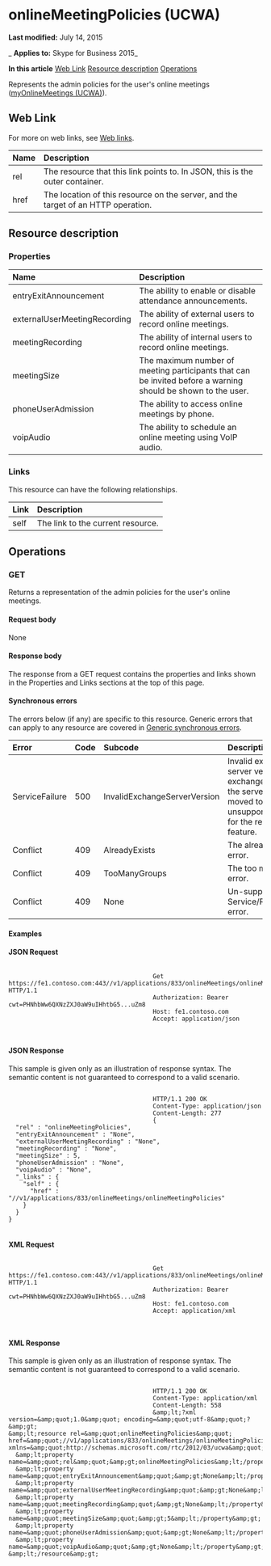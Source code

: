 
# onlineMeetingPolicies (UCWA)

 **Last modified:** July 14, 2015

 _ **Applies to:** Skype for Business 2015_

 **In this article**
[Web Link](#sectionSection0)
[Resource description](#sectionSection1)
[Operations](#sectionSection2)


Represents the admin policies for the user's online meetings ([myOnlineMeetings (UCWA)](myOnlineMeetings_ref.md)). 

## Web Link
<a name="sectionSection0"> </a>

For more on web links, see [Web links](WebLinks.md).



|**Name**|**Description**|
|:-----|:-----|
|rel|The resource that this link points to. In JSON, this is the outer container.|
|href|The location of this resource on the server, and the target of an HTTP operation.|

## Resource description
<a name="sectionSection1"> </a>




### Properties





|**Name**|**Description**|
|:-----|:-----|
|entryExitAnnouncement|The ability to enable or disable attendance announcements.|
|externalUserMeetingRecording|The ability of external users to record online meetings.|
|meetingRecording|The ability of internal users to record online meetings.|
|meetingSize|The maximum number of meeting participants that can be invited before a warning should be shown to the user.|
|phoneUserAdmission|The ability to access online meetings by phone.|
|voipAudio|The ability to schedule an online meeting using VoIP audio.|

### Links

This resource can have the following relationships.



|**Link**|**Description**|
|:-----|:-----|
|self|The link to the current resource.|

## Operations
<a name="sectionSection2"> </a>




### GET

Returns a representation of the admin policies for the user's online meetings.


#### Request body

None


#### Response body

The response from a GET request contains the properties and links shown in the Properties and Links sections at the top of this page.


#### Synchronous errors

The errors below (if any) are specific to this resource. Generic errors that can apply to any resource are covered in [Generic synchronous errors](GenericSynchronousErrors.md).



|**Error**|**Code**|**Subcode**|**Description**|
|:-----|:-----|:-----|:-----|
|ServiceFailure|500|InvalidExchangeServerVersion|Invalid exchange server version.The exchange mailbox of the server might have moved to an unsupported version for the required feature.|
|Conflict|409|AlreadyExists|The already exists error.|
|Conflict|409|TooManyGroups|The too many groups error.|
|Conflict|409|None|Un-supported Service/Resource/API error.|

#### Examples




#### JSON Request


```

										Get https://fe1.contoso.com:443//v1/applications/833/onlineMeetings/onlineMeetingPolicies HTTP/1.1
										Authorization: Bearer cwt=PHNhbWw6QXNzZXJ0aW9uIHhtbG5...uZm8
										Host: fe1.contoso.com
										Accept: application/json
										
									
```


#### JSON Response

This sample is given only as an illustration of response syntax. The semantic content is not guaranteed to correspond to a valid scenario.


```

										HTTP/1.1 200 OK
										Content-Type: application/json
										Content-Length: 277
										{
  "rel" : "onlineMeetingPolicies",
  "entryExitAnnouncement" : "None",
  "externalUserMeetingRecording" : "None",
  "meetingRecording" : "None",
  "meetingSize" : 5,
  "phoneUserAdmission" : "None",
  "voipAudio" : "None",
  "_links" : {
    "self" : {
      "href" : "//v1/applications/833/onlineMeetings/onlineMeetingPolicies"
    }
  }
}
									
```


#### XML Request


```

										Get https://fe1.contoso.com:443//v1/applications/833/onlineMeetings/onlineMeetingPolicies HTTP/1.1
										Authorization: Bearer cwt=PHNhbWw6QXNzZXJ0aW9uIHhtbG5...uZm8
										Host: fe1.contoso.com
										Accept: application/xml
										
									
```


#### XML Response

This sample is given only as an illustration of response syntax. The semantic content is not guaranteed to correspond to a valid scenario.


```

										HTTP/1.1 200 OK
										Content-Type: application/xml
										Content-Length: 558
										&amp;lt;?xml version=&amp;quot;1.0&amp;quot; encoding=&amp;quot;utf-8&amp;quot;?&amp;gt;
&amp;lt;resource rel=&amp;quot;onlineMeetingPolicies&amp;quot; href=&amp;quot;//v1/applications/833/onlineMeetings/onlineMeetingPolicies&amp;quot; xmlns=&amp;quot;http://schemas.microsoft.com/rtc/2012/03/ucwa&amp;quot;&amp;gt;
  &amp;lt;property name=&amp;quot;rel&amp;quot;&amp;gt;onlineMeetingPolicies&amp;lt;/property&amp;gt;
  &amp;lt;property name=&amp;quot;entryExitAnnouncement&amp;quot;&amp;gt;None&amp;lt;/property&amp;gt;
  &amp;lt;property name=&amp;quot;externalUserMeetingRecording&amp;quot;&amp;gt;None&amp;lt;/property&amp;gt;
  &amp;lt;property name=&amp;quot;meetingRecording&amp;quot;&amp;gt;None&amp;lt;/property&amp;gt;
  &amp;lt;property name=&amp;quot;meetingSize&amp;quot;&amp;gt;5&amp;lt;/property&amp;gt;
  &amp;lt;property name=&amp;quot;phoneUserAdmission&amp;quot;&amp;gt;None&amp;lt;/property&amp;gt;
  &amp;lt;property name=&amp;quot;voipAudio&amp;quot;&amp;gt;None&amp;lt;/property&amp;gt;
&amp;lt;/resource&amp;gt;
									
```

